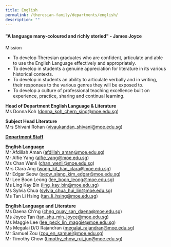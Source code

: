 ```yaml
---
title: English
permalink: /theresian-family/departments/english/
description: ""
---
```

<h4><strong>"A language many-coloured and richly storied" - James Joyce</strong></h4>
<p>Mission</p>
<ul>
<li>To develop Theresian graduates who are confident, articulate and able to use the English Language effectively and appropriately.</li>
<li>To develop in students a genuine appreciation for literature in its various historical contexts.</li>
<li>To develop in students an ability to articulate verbally and in writing, their responses to the various genres they will be exposed to.</li>
<li>To develop a culture of professional teaching excellence built on experience, practice, sharing and continual learning.</li>
</ul>
<p><strong>Head of Department English Language &amp; Literature<br /></strong>Ms Donna Koh (<a href="mailto:donna_koh_chern_sing@moe.edu.sg">donna_koh_chern_sing@moe.edu.sg</a>)</p>
<p><strong>Subject Head Literature<br /></strong>Mrs Shivani Rohan (<a href="mailto:vivaukandan_shivani@moe.edu.sg">vivaukandan_shivani@moe.edu.sg</a>)</p>
<p><strong><u>Department Staff</u></strong></p>
<p><strong>English Language<br /></strong>Mr Afdillah Aman (<a href="mailto:afdillah_aman@moe.edu.sg">afdillah_aman@moe.edu.sg</a>)<br />Mr Alfie Yang (<a href="mailto:alfie_yang@moe.edu.sg">alfie_yang@moe.edu.sg</a>)<br />Ms Chan Wenli (<a href="mailto:chan_wenli@moe.edu.sg">chan_wenli@moe.edu.sg</a>)<br />Mrs Clara Ang (<a href="mailto:wong_kit_han_clara@moe.edu.sg">wong_kit_han_clara@moe.edu.sg</a>)<br />Mr Edgar Seow (<a href="mailto:seow_siang_kim_edgar@moe.edu.sg">seow_siang_kim_edgar@moe.edu.sg</a>)<br />Mr Lee Boon Leong (<a href="mailto:lee_boon_leong@moe.edu.sg">lee_boon_leong@moe.edu.sg</a>)<br />Ms Ling Kay Bin (<a href="mailto:ling_kay_bin@moe.edu.sg">ling_kay_bin@moe.edu.sg</a>)<br />Ms Sylvia Chua (<a href="mailto:sylvia_chua_hui_lin@moe.edu.sg">sylvia_chua_hui_lin@moe.edu.sg</a>)<br />Ms Tan Li Hsing (<a href="mailto:tan_li_hsing@moe.edu.sg">tan_li_hsing@moe.edu.sg</a>)</p>
<p><strong>English Language and Literature<br /></strong>Ms Daena Ch'ng (<a href="mailto:chng_puay_san_daena@moe.edu.sg">chng_puay_san_daena@moe.edu.sg</a>)<br />Ms Joyce Tan (<a href="mailto:tan_shu_min_joyce@moe.edu.sg">tan_shu_min_joyce@moe.edu.sg</a>)<br />Ms Maggie Lee (<a href="mailto:lee_peck_lin_maggie@moe.edu.sg">lee_peck_lin_maggie@moe.edu.sg</a>)<br />Ms Megalai D/O Rajandran (<a href="mailto:megalai_rajandran@moe.edu.sg">megalai_rajandran@moe.edu.sg</a>)<br />Mr Samuel Zou (<a href="mailto:zou_en_samuel@moe.edu.sg">zou_en_samuel@moe.edu.sg</a>)<br />Mr Timothy Chow (<a href="mailto:timothy_chow_rui_jun@moe.edu.sg">timothy_chow_rui_jun@moe.edu.sg</a>)</p>